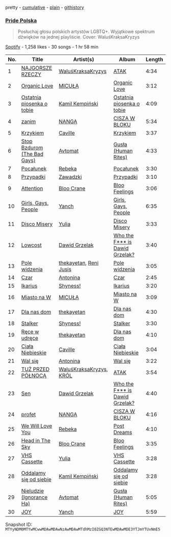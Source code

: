 pretty - [cumulative](/playlists/cumulative/37i9dQZF1DWUN8lkHHQsn9.md) - [plain](/playlists/plain/37i9dQZF1DWUN8lkHHQsn9) - [githistory](https://github.githistory.xyz/mackorone/spotify-playlist-archive/blob/main/playlists/plain/37i9dQZF1DWUN8lkHHQsn9)

### [Pride Polska](https://open.spotify.com/playlist/37i9dQZF1DWUN8lkHHQsn9)

> Posłuchaj głosu polskich artystów LGBTQ+\. Wyjątkowe spektrum dźwięków na jednej playliście\. Cover: WaluśKraksaKryzys

[Spotify](https://open.spotify.com/user/spotify) - 1,258 likes - 30 songs - 1 hr 58 min

| No. | Title | Artist(s) | Album | Length |
|---|---|---|---|---|
| 1 | [NAJGORSZE RZECZY](https://open.spotify.com/track/14IblGaBsxqjyflCxvZkls) | [WaluśKraksaKryzys](https://open.spotify.com/artist/4kOWvyAkvmkCrIHwW3bODd) | [ATAK](https://open.spotify.com/album/09ILsQK7aaCtCGciftyi0z) | 4:34 |
| 2 | [Organic Love](https://open.spotify.com/track/6X4IRCLajdsOARXdefbv4m) | [MICUŁA](https://open.spotify.com/artist/7GHCUyKOaUg7OE6l4pOpai) | [Organic Love](https://open.spotify.com/album/7wiEOdACTzjmwGtG8hIWWX) | 3:12 |
| 3 | [Ostatnia piosenka o tobie](https://open.spotify.com/track/4AKCYZw3cILC41qQmm8LiR) | [Kamil Kempiński](https://open.spotify.com/artist/4GUR4UKtbNQiAV2h5qV2df) | [Ostatnia piosenka o tobie](https://open.spotify.com/album/45qbG2EnDCUWNJ3Greaowm) | 4:09 |
| 4 | [zanim](https://open.spotify.com/track/0ZwMbR7nt66eB1WR0YcHa0) | [NANGA](https://open.spotify.com/artist/3wBGonHcTaPDylffjRWwGR) | [CISZA W BLOKU](https://open.spotify.com/album/0fIAR61jSqd4pjpWrsCRbb) | 5:34 |
| 5 | [Krzykiem](https://open.spotify.com/track/0Ca5dBpD3Ga8FUrceVDcLq) | [Caville](https://open.spotify.com/artist/3K6TVqpz0sfuRtKVo6tYBZ) | [Krzykiem](https://open.spotify.com/album/1vy7FZQzS62O06E6emhVyk) | 3:37 |
| 6 | [Stop Bzdurom \(The Bad Gays\)](https://open.spotify.com/track/78xBVzCxu76P01HldHdaeE) | [Avtomat](https://open.spotify.com/artist/2WtjfyhUnUtXa6xB2cHAnj) | [Gusła \(Human Rites\)](https://open.spotify.com/album/7LL8vd2QrpFTKSmnOe0DVX) | 4:33 |
| 7 | [Pocałunek](https://open.spotify.com/track/141Jp2FUxUmyrE3Y5X9rZC) | [Rebeka](https://open.spotify.com/artist/5441nqOH4evDBl4IISiadm) | [Pocałunek](https://open.spotify.com/album/1sd80sFziTx0q58IozhGzR) | 3:30 |
| 8 | [Przypadki](https://open.spotify.com/track/2fPkzFLaLi7ejMidEakhw2) | [Zawadzki](https://open.spotify.com/artist/5n9VtqOD2WpsEHeCdTCLKt) | [Przypadki](https://open.spotify.com/album/3zTSTlliW1LwlJTQHvBuCG) | 3:10 |
| 9 | [Attention](https://open.spotify.com/track/32CGVs9AmSfVZjfYBWv9Ot) | [Bloo Crane](https://open.spotify.com/artist/2fArSWn7Q393fy7zt2Im9I) | [Bloo Feelings](https://open.spotify.com/album/4YFda393j1BTBGPBNFvaiq) | 3:06 |
| 10 | [Girls, Gays, People](https://open.spotify.com/track/0hcEoARENUw9yAc4H7fr10) | [Yanch](https://open.spotify.com/artist/0cB5gHRy82zYYouDMeckVZ) | [Girls, Gays, People](https://open.spotify.com/album/4Chm1IYsC21b9Zevy8Vbr9) | 6:35 |
| 11 | [Disco Misery](https://open.spotify.com/track/1iLQsdcYcngz6yhhzMVkKG) | [Yulia](https://open.spotify.com/artist/7qDriwH0EP469oQTiTrWpl) | [Disco Misery](https://open.spotify.com/album/1NNasTpxA0dCgVrGFk9C55) | 3:33 |
| 12 | [Lowcost](https://open.spotify.com/track/3a3nbc4trOMB2SNUWzmPn7) | [Dawid Grzelak](https://open.spotify.com/artist/5VjRKb301ZdGDhoiXPLV4c) | [Who the F\*\*\* is Dawid Grzelak?](https://open.spotify.com/album/38qGUVS5YFVqArJRocg0b4) | 3:40 |
| 13 | [Pole widzenia](https://open.spotify.com/track/2KBI2VONoml1wM1ScD7KMN) | [thekayetan](https://open.spotify.com/artist/66XpA1oaejl7wkkhTJ1GbP), [Reni Jusis](https://open.spotify.com/artist/5tV1Vm3Zn8D0tmPHohokmC) | [Pole widzenia](https://open.spotify.com/album/6bl1FEqOKPWvg6t51xmyP6) | 3:05 |
| 14 | [Czar](https://open.spotify.com/track/2sbSjNpFbHpVvgiJkDOA03) | [Antonina](https://open.spotify.com/artist/0kG8pgFRDYXphEkcRTReNS) | [Czar](https://open.spotify.com/album/6mbc9q7Kvg63UKFtTM4nbr) | 2:45 |
| 15 | [Ikarius](https://open.spotify.com/track/7wPHioxNnxMLopWg6TYOKR) | [Shyness!](https://open.spotify.com/artist/4qAVYs7aD1BMBRPn9dAKym) | [Ikarius](https://open.spotify.com/album/60rkXmk61sVrD3MVq2fqxS) | 3:20 |
| 16 | [Miasto na W](https://open.spotify.com/track/2kRkTXrB0ffACOUaiOY3sJ) | [MICUŁA](https://open.spotify.com/artist/7GHCUyKOaUg7OE6l4pOpai) | [Miasto na W](https://open.spotify.com/album/4EqMnPG6WLzc0MRWFm6Q0A) | 3:09 |
| 17 | [Dla nas dom](https://open.spotify.com/track/0sbzpqm1nvjlCCNUP7mdJO) | [thekayetan](https://open.spotify.com/artist/66XpA1oaejl7wkkhTJ1GbP) | [Dla nas dom](https://open.spotify.com/album/6Rl3OmxvkuIQ4PBE9d5fNf) | 4:30 |
| 18 | [Stalker](https://open.spotify.com/track/3BdtOK2oTUSLcwgHAQ6aIi) | [Shyness!](https://open.spotify.com/artist/4qAVYs7aD1BMBRPn9dAKym) | [Stalker](https://open.spotify.com/album/6EPLw3UyM9oCzbBatzdWkz) | 3:30 |
| 19 | [Ręce w udręce](https://open.spotify.com/track/4dEpsV9Rw64eVKe0ERUIsK) | [thekayetan](https://open.spotify.com/artist/66XpA1oaejl7wkkhTJ1GbP) | [Dla nas dom](https://open.spotify.com/album/6Rl3OmxvkuIQ4PBE9d5fNf) | 4:10 |
| 20 | [Ciała Niebieskie](https://open.spotify.com/track/1vX60GfNMXm4ghISGo7QBe) | [Caville](https://open.spotify.com/artist/3K6TVqpz0sfuRtKVo6tYBZ) | [Ciała Niebieskie](https://open.spotify.com/album/6QHFF4bgTFpmy6aNMo6PLE) | 3:04 |
| 21 | [Wal się](https://open.spotify.com/track/4KZAOF5G7EhNAPyVtpnwWM) | [Antonina](https://open.spotify.com/artist/0kG8pgFRDYXphEkcRTReNS) | [Wal się](https://open.spotify.com/album/3MUPSb6vNKNJ70t5YlAFW0) | 3:22 |
| 22 | [TUŻ PRZED PÓŁNOCĄ](https://open.spotify.com/track/3QsWorTM8pMtw6ti7Mb35s) | [WaluśKraksaKryzys](https://open.spotify.com/artist/4kOWvyAkvmkCrIHwW3bODd), [KRÓL](https://open.spotify.com/artist/0gH4VBwt5MwWomiOXloDC4) | [ATAK](https://open.spotify.com/album/09ILsQK7aaCtCGciftyi0z) | 3:54 |
| 23 | [Sen](https://open.spotify.com/track/0LEPsgHnSSUtMxNDY03GGa) | [Dawid Grzelak](https://open.spotify.com/artist/5VjRKb301ZdGDhoiXPLV4c) | [Who the F\*\*\* is Dawid Grzelak?](https://open.spotify.com/album/38qGUVS5YFVqArJRocg0b4) | 4:40 |
| 24 | [profet](https://open.spotify.com/track/69dZdSGn4LTC5ZKpoJxkAf) | [NANGA](https://open.spotify.com/artist/3wBGonHcTaPDylffjRWwGR) | [CISZA W BLOKU](https://open.spotify.com/album/0fIAR61jSqd4pjpWrsCRbb) | 4:16 |
| 25 | [We Will Love You](https://open.spotify.com/track/2HxM37qi9QD92PCaYoyJWB) | [Rebeka](https://open.spotify.com/artist/5441nqOH4evDBl4IISiadm) | [Post Dreams](https://open.spotify.com/album/0aAOa1NeG7gZwbGpIM47yF) | 4:10 |
| 26 | [Head in The Sky](https://open.spotify.com/track/5qLtgcbN26a38JV6VY26KY) | [Bloo Crane](https://open.spotify.com/artist/2fArSWn7Q393fy7zt2Im9I) | [Bloo Feelings](https://open.spotify.com/album/4YFda393j1BTBGPBNFvaiq) | 3:35 |
| 27 | [VHS Cassette](https://open.spotify.com/track/5YGyXtmEy5IGFgPts5BEtE) | [Yulia](https://open.spotify.com/artist/7qDriwH0EP469oQTiTrWpl) | [VHS Cassette](https://open.spotify.com/album/6yKHf83RrCDa2NgyPcFZiG) | 3:28 |
| 28 | [Oddalamy się od siebie](https://open.spotify.com/track/3YqJi5lBb3xg3ctnx1kHnO) | [Kamil Kempiński](https://open.spotify.com/artist/4GUR4UKtbNQiAV2h5qV2df) | [Oddalamy się od siebie](https://open.spotify.com/album/5xtNNb9YV6spu5WlxzqDV0) | 3:28 |
| 29 | [Nieludzie \(Ignorance Ha\)](https://open.spotify.com/track/0jS1ZL03A6dSpdhUz0T683) | [Avtomat](https://open.spotify.com/artist/2WtjfyhUnUtXa6xB2cHAnj) | [Gusła \(Human Rites\)](https://open.spotify.com/album/7LL8vd2QrpFTKSmnOe0DVX) | 5:05 |
| 30 | [JOY](https://open.spotify.com/track/0UuGEWNj6aiWTtCujOGozw) | [Yanch](https://open.spotify.com/artist/0cB5gHRy82zYYouDMeckVZ) | [JOY](https://open.spotify.com/album/4rYwfcRtfdG95A0kBVH9Oj) | 5:59 |

Snapshot ID: `MTYyNDM0MTYwMCwwMDAwMDAwNzAwMDAwMTdhMzI0ZGQ3NTEwMDAwMDE3YTJmYTUxNmE5`
